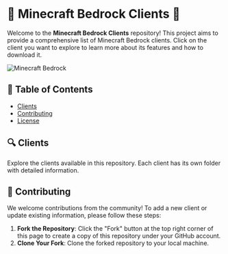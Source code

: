 # 🌟 Minecraft Bedrock Clients 🌟

Welcome to the **Minecraft Bedrock Clients** repository! This project aims to provide a comprehensive list of Minecraft Bedrock clients. Click on the client you want to explore to learn more about its features and how to download it.

![Minecraft Bedrock](images/banner.png)

## 📜 Table of Contents

- [Clients](#clients)
- [Contributing](#contributing)
- [License](#license)

## 🔍 Clients

Explore the clients available in this repository. Each client has its own folder with detailed information.

## 🤝 Contributing

We welcome contributions from the community! To add a new client or update existing information, please follow these steps:

1. **Fork the Repository**: Click the "Fork" button at the top right corner of this page to create a copy of this repository under your GitHub account.
2. **Clone Your Fork**: Clone the forked repository to your local machine.
